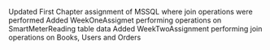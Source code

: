 Updated First Chapter assignment of MSSQL where join operations were performed
Added WeekOneAssigmet performing operations on SmartMeterReading table data
Added WeekTwoAssignment performing join operations on Books, Users and Orders

